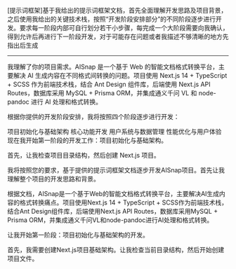 [提示词框架]基于我给出的提示词框架文档，首先全面理解开发思路及项目背景，之后使用我给出的关键技术栈，按照“开发阶段安排部分”的不同阶段逐步进行开发。要求每一阶段内部可自行划分若干小步骤，每完成一个大阶段需要向我确认，得到允许后再进行下一阶段开发，对于可能存在问题或者我描述不够清晰的地方先指出后生成

---

我理解了你的项目需求。AISnap 是一个基于 Web 的智能文档格式转换平台，主要解决 AI 生成内容在不同格式间转换的问题。项目使用 Next.js 14 + TypeScript + SCSS 作为前端技术栈，结合 Ant Design 组件库，后端使用 Next.js API Routes，数据库采用 MySQL + Prisma ORM，并集成通义千问 VL 和 node-pandoc 进行 AI 处理和格式转换。

根据你提供的开发阶段安排，我将按照四个阶段逐步进行开发：

项目初始化与基础架构
核心功能开发
用户系统与数据管理
性能优化与用户体验
现在我开始第一阶段的开发工作：项目初始化与基础架构。

首先，让我检查项目目录结构，然后创建 Next.js 项目。

我将按照您的要求，基于提供的提示词框架文档逐步开发AISnap项目。首先让我理解整个项目的开发思路和背景。

根据文档，AISnap是一个基于Web的智能文档格式转换平台，主要解决AI生成内容的格式转换痛点。项目使用Next.js 14 + TypeScript + SCSS作为前端技术栈，结合Ant Design组件库，后端使用Next.js API Routes，数据库采用MySQL + Prisma ORM，并集成通义千问VL和node-pandoc进行AI处理和格式转换。

让我开始第一阶段：项目初始化与基础架构的开发。

首先，我需要创建Next.js项目基础架构。让我检查当前目录结构，然后开始创建项目文件。
